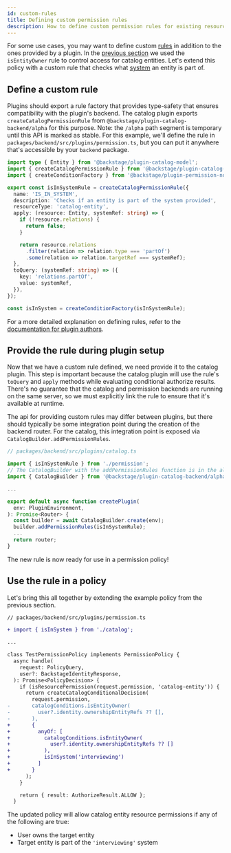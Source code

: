 ```yaml
---
id: custom-rules
title: Defining custom permission rules
description: How to define custom permission rules for existing resources
---
```


For some use cases, you may want to define custom [rules](./concepts.md#resources-and-rules) in addition to the ones provided by a plugin. In the [previous section](./writing-a-policy.md) we used the `isEntityOwner` rule to control access for catalog entities. Let's extend this policy with a custom rule that checks what [system](https://backstage.io/docs/features/software-catalog/system-model#system) an entity is part of.

## Define a custom rule

Plugins should export a rule factory that provides type-safety that ensures compatibility with the plugin's backend. The catalog plugin exports `createCatalogPermissionRule` from `@backstage/plugin-catalog-backend/alpha` for this purpose. Note: the `/alpha` path segment is temporary until this API is marked as stable. For this example, we'll define the rule in `packages/backend/src/plugins/permission.ts`, but you can put it anywhere that's accessible by your `backend` package.

```typescript
import type { Entity } from '@backstage/plugin-catalog-model';
import { createCatalogPermissionRule } from '@backstage/plugin-catalog-backend/alpha';
import { createConditionFactory } from '@backstage/plugin-permission-node';

export const isInSystemRule = createCatalogPermissionRule({
  name: 'IS_IN_SYSTEM',
  description: 'Checks if an entity is part of the system provided',
  resourceType: 'catalog-entity',
  apply: (resource: Entity, systemRef: string) => {
    if (!resource.relations) {
      return false;
    }

    return resource.relations
      .filter(relation => relation.type === 'partOf')
      .some(relation => relation.targetRef === systemRef);
  },
  toQuery: (systemRef: string) => ({
    key: 'relations.partOf',
    value: systemRef,
  }),
});

const isInSystem = createConditionFactory(isInSystemRule);
```

For a more detailed explanation on defining rules, refer to the [documentation for plugin authors](./plugin-authors/03-adding-a-resource-permission-check.md#adding-support-for-conditional-decisions).

## Provide the rule during plugin setup

Now that we have a custom rule defined, we need provide it to the catalog plugin. This step is important because the catalog plugin will use the rule's `toQuery` and `apply` methods while evaluating conditional authorize results. There's no guarantee that the catalog and permission backends are running on the same server, so we must explicitly link the rule to ensure that it's available at runtime.

The api for providing custom rules may differ between plugins, but there should typically be some integration point during the creation of the backend router. For the catalog, this integration point is exposed via `CatalogBuilder.addPermissionRules`.

```typescript
// packages/backend/src/plugins/catalog.ts

import { isInSystemRule } from './permission';
// The CatalogBuilder with the addPermissionRules function is in the alpha path
import { CatalogBuilder } from '@backstage/plugin-catalog-backend/alpha';

...

export default async function createPlugin(
  env: PluginEnvironment,
): Promise<Router> {
  const builder = await CatalogBuilder.create(env);
  builder.addPermissionRules(isInSystemRule);
  ...
  return router;
}
```

The new rule is now ready for use in a permission policy!

## Use the rule in a policy

Let's bring this all together by extending the example policy from the previous section.

```diff
// packages/backend/src/plugins/permission.ts

+ import { isInSystem } from './catalog';

...

class TestPermissionPolicy implements PermissionPolicy {
  async handle(
    request: PolicyQuery,
    user?: BackstageIdentityResponse,
  ): Promise<PolicyDecision> {
    if (isResourcePermission(request.permission, 'catalog-entity')) {
      return createCatalogConditionalDecision(
        request.permission,
-       catalogConditions.isEntityOwner(
-         user?.identity.ownershipEntityRefs ?? [],
-       ),
+       {
+         anyOf: [
+           catalogConditions.isEntityOwner(
+             user?.identity.ownershipEntityRefs ?? []
+           ),
+           isInSystem('interviewing')
+         ]
+       }
      );
    }

    return { result: AuthorizeResult.ALLOW };
  }
```

The updated policy will allow catalog entity resource permissions if any of the following are true:

- User owns the target entity
- Target entity is part of the `'interviewing'` system
